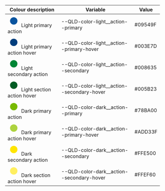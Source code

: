 <table class="qld__table qld__table__col-2-left-border qld__table__color-example qld__table__col-3-left-border" id="table44198"><thead><tr><th class="qld__table__header--width-33" id="table44198r1c1"> Colour description</th><th class="qld__table__header--width-40" id="table44198r1c2">Variable</th><th class="qld__table__header--width-20" id="table44198r1c3">Value</th></tr></thead><tbody><tr>
<td headers="table44198r1c1"><svg width="40" height="40"><circle cx="20" cy="20" r="12" fill="#09549F" stroke="transparent" stroke-width="1"></circle></svg>
           Light primary action
        </td><td headers="table44198r1c2">--QLD-color-light__action--primary</td><td headers="table44198r1c3">#09549F</td></tr><tr><td headers="table44198r1c1"><svg width="40" height="40"><circle cx="20" cy="20" r="12" fill="#003E7D" stroke="transparent" stroke-width="1"></circle></svg>
           Light primary action hover
        </td><td headers="table44198r1c2">--QLD-color-light__action--primary-hover</td><td headers="table44198r1c3">#003E7D</td></tr><tr><td headers="table44198r1c1"><svg width="40" height="40"><circle cx="20" cy="20" r="12" fill="#008635" stroke="transparent" stroke-width="1"></circle></svg>
           Light secondary action
        </td><td headers="table44198r1c2">--QLD-color-light__action--secondary</td><td headers="table44198r1c3">#008635</td></tr><tr><td headers="table44198r1c1"><svg width="40" height="40"><circle cx="20" cy="20" r="12" fill="#005B23" stroke="transparent" stroke-width="1"></circle></svg>
           Light section action hover
        </td><td headers="table44198r1c2">--QLD-color-light__action--secondary-hover</td><td headers="table44198r1c3">#005B23</td></tr><tr><td headers="table44198r1c1"><svg width="40" height="40"><circle cx="20" cy="20" r="12" fill="#78BA00" stroke="transparent" stroke-width="1"></circle></svg>
           Dark primary action
        </td><td headers="table44198r1c2">--QLD-color-dark__action--primary</td><td headers="table44198r1c3">#78BA00</td></tr><tr><td headers="table44198r1c1"><svg width="40" height="40"><circle cx="20" cy="20" r="12" fill="#ADD33F" stroke="transparent" stroke-width="1"></circle></svg>
           Dark primary action hover
        </td><td headers="table44198r1c2">--QLD-color-dark__action--primary-hover</td><td headers="table44198r1c3"> #ADD33F </td></tr><tr><td headers="table44198r1c1"><svg width="40" height="40"><circle cx="20" cy="20" r="12" fill="#FFE500" stroke="transparent" stroke-width="1"></circle></svg>
           Dark secondary action
        </td><td headers="table44198r1c2">--QLD-color-dark__action--secondary</td><td headers="table44198r1c3"> #FFE500 </td></tr><tr><td headers="table44198r1c1"><svg width="40" height="40"><circle cx="20" cy="20" r="12" fill="#FFEF60" stroke="transparent" stroke-width="1"></circle></svg>
           Dark section action hover
        </td><td headers="table44198r1c2"> --QLD-color-dark__action--secondary-hover</td><td headers="table44198r1c3"> #FFEF60</td></tr></tbody></table>
